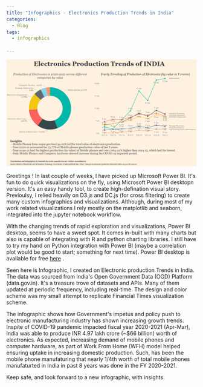 ```yaml
---
title: "Infographics - Electronics Production Trends in India"
categories:
  - Blog
tags:
  - infographics

---
```

<img src="/assets/images/Infographics_ElectronicsTrendInIndia_2013_2021.PNG" alt="infographic on Electronic Production in India">

Greetings !
In last couple of weeks, I have picked up Microsoft Power BI. It's fun to do quick visualizations on the fly, using Microsoft Power BI desktopn version. It's an easy handy tool, to create high-defination visual story.
Previoulsy, i relied heavily on D3.js and DC.js (for cross filtering) to create many custom infographics and visualizations. Although, during most of my work related visualizations I rely mostly on the matplotlib and seaborn, integrated into the jupyter notebook workflow.

With the changing trends of rapid exploration and visualizations, Power BI desktop, seems to have a sweet spot. It comes in-built with many charts but also is capable of integrating with R and python charting libraries. I still have to try my hand on Python integration with Power BI (maybe a correlation plot would be good to start; something for next time).
Power BI desktop is available for free [here](https://powerbi.microsoft.com/en-us/downloads/) .

Seen here is Infographic, I created on Electronic production Trends in India. The data was sourced from India's Open Government Data (OGD) Platform (data.gov.in). It's a treasure trove of datasets and APIs. Many of them updated at periodic frequency, including real-time. The design and color scheme was my small attempt to replicate Financial Times visualization scheme.

The infographic shows how Government's impetus and policy push to electronic manufacturing industry has shown increasing growth trends. Inspite of COVID-19 pandemic impacted fiscal year 2020-2021 (Apr-Mar), India was able to produce INR 4.97 lakh crore (~$66 billion) worth of electronics. As expected, increasing demand of mobile phones and computer hardware, as part of Work From Home (WFH) model helped ensuring uptake in increasing domestic production. Such, has been the mobile phone manufaturing that nearly 1/4th worth of total mobile phones manufaturted in India in past 8 years was done in the FY 2020-2021.

Keep safe, and look forward to a new infographic, with insights.




